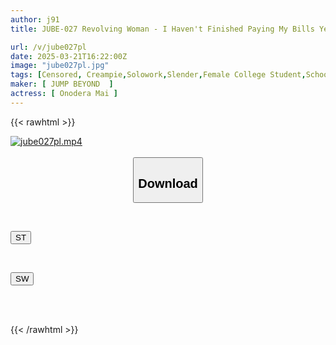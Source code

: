 ```yaml
---
author: j91
title: JUBE-027 Revolving Woman - I Haven't Finished Paying My Bills Yet, So Today I'll Become Someone's Sex Pot - Mai Onodera

url: /v/jube027pl
date: 2025-03-21T16:22:00Z
image: "jube027pl.jpg"
tags: [Censored, Creampie,Solowork,Slender,Female College Student,School Uniform,Mini	]
maker: [ JUMP BEYOND  ]
actress: [ Onodera Mai ]
---
```



{{< rawhtml >}}

<div class="video" data-videoid="r2QBAxrlzRuGKV">
    <a href="javascript:;">
        <img src="/v/jube027pl/jube027pl.jpg" width="WIDTH" height="HEIGHT" alt="jube027pl.mp4" loading="lazy">
    </a>
</div>

<script type="text/javascript" src="https://j91.asia/asset/on-demand-st.js"></script>

<br>
  <link rel="stylesheet" href="https://j91.asia/asset/bs5.css">
  
  <center>
  <button class="btn btn-primary" type="button" data-bs-toggle="collapse" data-bs-target=".multi-collapse" aria-expanded="false" aria-controls="multiCollapseExample1 multiCollapseExample2"><h2>Download</h2></button></center>
</p>
<div class="row">
  <div class="col">
    <div class="collapse multi-collapse" id="multiCollapseExample1">
      <div class="card card-body">
	      	      <br>
<div class="buttons">  
<p><a href="/v/jube027pl/st.html" target="_blank"><button class="btn-hover color-3"><i class="fa fa-download"></i> ST</button></a></p></div>
    </div>
  </div>
</div>
  <div class="col">
    <div class="collapse multi-collapse" id="multiCollapseExample2">
      <div class="card card-body">
	      <br>
<div class="buttons">
<p><a href="/v/jube027pl/sw.html" target="_blank"><button class="btn-hover color-2"><i class="fa fa-download"></i> SW</button></a></p></div>
<br><br>
      </div>
    </div>
  </div>
</div>

{{< /rawhtml >}}